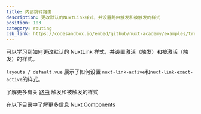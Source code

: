 ```yaml
---
title: 内部跳转路由
description: 更改默认的NuxtLink样式，并设置路由触发和被触发的样式
position: 103
category: routing
csb_link: https://codesandbox.io/embed/github/nuxt-academy/examples/tree/master/routing/active-link-classes?fontsize=14&hidenavigation=1&module=%2Flayouts%2Fdefault.vue&theme=dark&view=editor
---
```


<example-intro></example-intro>

可以学习到如何更改默认的 NuxtLink 样式，并设置激活（触发）和被激活（触发）的样式。

`layouts / default.vue` 展示了如何设置 `nuxt-link-active`和`nuxt-link-exact-active`的样式。

<base-alert type="next">

了解更多有关 [路由](https://router.vuejs.org/api/#exact-active-class) 触发和被触发的样式

</base-alert>

<base-alert type="next">

在以下目录中了解更多信息 [Nuxt Components](/docs/2.x/features/nuxt-components#link-classes)

</base-alert>

<code-sandbox :src="csb_link"></code-sandbox>
